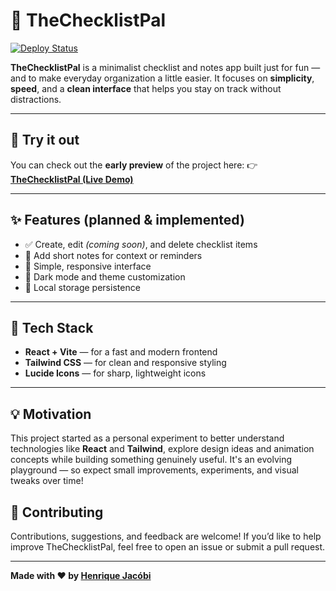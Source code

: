 # 🧾 TheChecklistPal
[![Deploy Status](https://github.com/HJacobi1/TheChecklistPal/actions/workflows/pages/pages-build-deployment/badge.svg)](https://github.com/HJacobi1/TheChecklistPal/actions/workflows/pages/pages-build-deployment)

**TheChecklistPal** is a minimalist checklist and notes app built just for fun — and to make everyday organization a little easier.
It focuses on **simplicity**, **speed**, and a **clean interface** that helps you stay on track without distractions.

---

## 🚀 Try it out

You can check out the **early preview** of the project here:
👉 [**TheChecklistPal (Live Demo)**](https://hjacobi1.github.io/TheChecklistPal/)

---

## ✨ Features (planned & implemented)

* ✅ Create, edit *(coming soon)*, and delete checklist items
* 📝 Add short notes for context or reminders
* 🎨 Simple, responsive interface
* 🌙 Dark mode and theme customization
* 🔔 Local storage persistence

---

## 🧠 Tech Stack

* **React + Vite** — for a fast and modern frontend
* **Tailwind CSS** — for clean and responsive styling
* **Lucide Icons** — for sharp, lightweight icons

---

## 💡 Motivation

This project started as a personal experiment to better understand technologies like **React** and **Tailwind**, explore design ideas and animation concepts while building something genuinely useful.
It's an evolving playground — so expect small improvements, experiments, and visual tweaks over time!


## 🤝 Contributing

Contributions, suggestions, and feedback are welcome!
If you’d like to help improve TheChecklistPal, feel free to open an issue or submit a pull request.

---

**Made with ❤️ by [Henrique Jacóbi](https://github.com/hjacobi1)**
